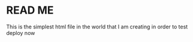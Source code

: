 # READ ME
This is the simplest html file in the world that I am creating in order to test deploy now
